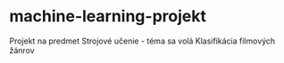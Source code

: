 # machine-learning-projekt
Projekt na predmet Strojové učenie - téma sa volá Klasifikácia filmových žánrov
